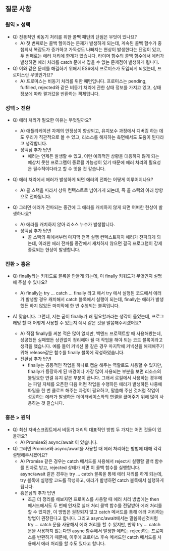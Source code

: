 ## 질문 사항

### 원익 > 성택

-   Q) 전통적인 비동기 처리를 위한 콜백 패턴의 단점은 무엇이 있나요?
    -   A) 첫 번째로는 콜백 헬이라는 문제가 발생하게 되는데, 계속된 콜백 함수가 중첩되서 복잡도가 증가하고 가독성도 나빠지는 현상이 발생한다는 단점이 있고, 두 번째로는 에러 처리에 한계가 있습니다. 타이머 함수의 콜백 함수에서 에러가 발생하면 에러 처리를 catch 문에서 잡을 수 없는 문제점이 발생하게 됩니다.
-   Q) 이와 같은 문제를 해결하기 위해서 ES6에서 프로미스가 도입되게 되었는데, 프로미스란 무엇인가요?
    -   A) 프로미스는 비동기 처리를 위한 패턴입니다. 프로미스는 pending, fulfilled, rejected와 같은 비동기 처리에 관한 상태 정보를 가지고 있고, 상태 정보에 따라 결과값을 반환하는 객체입니다.

### 성택 > 진환

-   Q) 에러 처리가 필요한 이유는 무엇일까요?

    -   A) 애플리케이션 자체의 안정성이 향상되고, 유지보수 과정에서 디버깅 하는 데도 우리가 직관적으로 볼 수 있고, 리소스를 해지하는 측면에서도 도움이 된다라고 생각합니다.
    -   성택님 추가 답변
        -   에러는 언제든 발생할 수 있고, 이런 예외적인 상황을 대응하지 않게 되는 예상치 못한 프로그램이 종료될 가능성이 있기 때문에 에러 처리의 필요성은 필수적이다라고 할 수 잇을 것 같습니다.

-   Q) 에러 처리에서 에러가 발생하게 되면 에러의 전파는 어떻게 이루어지나요?
    -   A) 콜 스택을 따라서 상위 컨텍스트로 넘어가게 되는데, 즉 콜 스택의 아래 방향으로 전파됩니다.
-   Q) 그러면 에러가 전파되는 중간에 그 에러를 캐치하지 않게 되면 어떠한 현상이 발생하나요?
    -   A) 에러를 캐치하지 않아 리소스 누수가 발생합니다.
    -   성택님 추가 답변
        -   콜 스택의 위에서부터 마지막 전역 실행 컨텍스트까지 에러가 전파되게 되는데, 이러한 에러 전파를 중간에서 캐치하지 않으면 결국 프로그램이 강제 종료되는 현상이 발생합니다.

### 진환 > 홍은

-   Q) finally라는 키워드로 블록을 만들게 되는데, 이 finally 키워드가 무엇인지 설명해 주실 수 있나요?

    -   A) finally는 try ... catch ... finally 라고 해서 try 에서 실행된 코드에서 에러가 발생할 경우 캐치해서 catch 블록에서 실행이 되는데, finally는 에러가 발생했든 하지 않았든 마지막에 한 번 수행되는 블록입니다.

-   A) 맞습니다. 그런데, 저는 굳이 finally가 왜 필요할까라는 생각이 들었는데, 프로그래밍 할 때 어떻게 사용할 수 있는지 예시 같은 것을 말씀해주시겠어요?

    -   A) 직접 finally를 써본 적은 많이 없지만, 백엔드 프로젝트할 때 사용해봤는데, 성공했든 실패했든 상관없이 정리해야 될 때 작업을 해야 되는 코드 블록이라고 생각을 했습니다. 예를 들어 커넥션 풀 같은 경우 마지막에 커넥션을 해제해주기 위해 release같은 함수를 finally 블록에 작성하였습니다.
    -   진환님 추가 답변
        -   finally는 공통적인 작업을 하나로 캡슐 해주는 역할로도 사용할 수 있지만, finally가 등장하게 된 배경이나 가장 많이 사용되는 부분을 보면 리소스의 불필요한 연결 유지 같은 부분이 큽니다. 그래서 로컬에서 사용하는 경우에는 파일 자체를 오픈한 다음 어떤 작업을 수행하든 에러가 발생하든 나중에 파일을 한 번 클로즈 해주는 과정이 필요하고, 말씀해 주신 것처럼 작업이 성공하는 에러가 발생하든 데이터베이스와의 연결을 끊어주기 위해 많이 사용하는 것 같습니다.

### 홍은 > 원익

-   Q) 최신 자바스크립트에서 비동기 처리의 대표적인 방법 두 가지는 어떤 것들이 있을까요?
    -   A) Promise와 async/await 이 있습니다.
-   Q) 그러면 Promise와 async/await을 사용할 때 에러 처리하는 방법에 대해 각각 설명해주시겠어요?
    -   A) Promise 같은 경우는 catch 메서드를 사용해서 reject시 실행할 콜백 함수를 인자로 받고, rejected 상태가 되면 이 콜백 함수를 실행합니다. async/await 같은 경우는 try ... catch 블록을 통해 에러 처리를 하게 되는데, try 블록에 실행할 코드를 작성하고, 에러가 발생하면 catch 블록에서 실행하게 됩니다.
    -   홍은님의 추가 답변
        -   조금 더 정리를 해보자면 프로미스를 사용할 때 에러 처리 방법에는 then 메서드에서도 두 번째 인자로 실패 처리 콜백 함수를 전달받아 에러 처리를 할 수 있지만, 이 방법은 권장되지 않고 catch 메서드를 통해 에러 처리하는 방법이 권장된다고 합니다. 그리고 async/await에서는 말씀하신것처럼 try ... catch 문을 사용해서 에러 처리를 할 수 있지만, 만약 try ... catch 문을 사용하지 않는다면 async 함수에서 발생한 에러는 reject하는 프로미스를 반환하기 때문에, 이후에 프로미스 후속 메서드인 catch 메서드를 사용해서 에러 처리를 할 수도 있다고 합니다.
